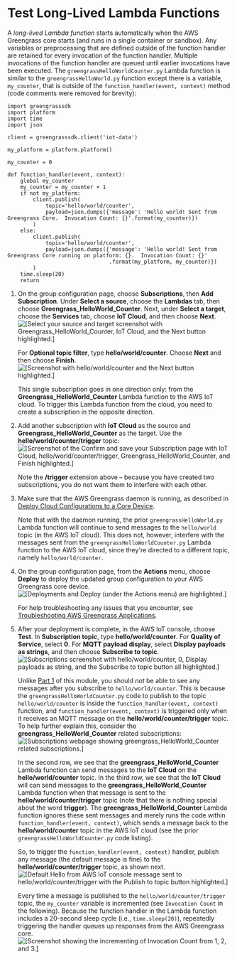 # Test Long\-Lived Lambda Functions<a name="long-testing"></a>

A *long\-lived Lambda function* starts automatically when the AWS Greengrass core starts \(and runs in a single container or sandbox\)\. Any variables or preprocessing that are defined outside of the function handler are retained for every invocation of the function handler\. Multiple invocations of the function handler are queued until earlier invocations have been executed\. The `greengrassHelloWorldCounter.py` Lambda function is similar to the `greengrassHelloWorld.py` function except there is a variable, `my_counter`, that is outside of the `function_handler(event, context)` method \(code comments were removed for brevity\):

```
import greengrasssdk
import platform
import time
import json

client = greengrasssdk.client('iot-data')

my_platform = platform.platform()

my_counter = 0

def function_handler(event, context):
    global my_counter
    my_counter = my_counter + 1
    if not my_platform:
        client.publish(
            topic='hello/world/counter',
            payload=json.dumps({'message': 'Hello world! Sent from Greengrass Core.  Invocation Count: {}'.format(my_counter)})
        )
    else:
        client.publish(
            topic='hello/world/counter',
            payload=json.dumps({'message': 'Hello world! Sent from Greengrass Core running on platform: {}.  Invocation Count: {}'
                                .format(my_platform, my_counter)})
        )
    time.sleep(20)
    return
```

1. On the group configuration page, choose **Subscriptions**, then **Add Subscription**\. Under **Select a source**, choose the **Lambdas** tab, then choose **Greengrass\_HelloWorld\_Counter**\. Next, under **Select a target**, choose the **Services** tab, choose **IoT Cloud**, and then choose **Next**\.  
![\[Select your source and target screenshot with Greengrass_HelloWorld_Counter, IoT Cloud, and the Next button highlighted.\]](http://docs.aws.amazon.com/greengrass/latest/developerguide/images/gg-get-started-052.png)

   For **Optional topic filter**, type **hello/world/counter**\. Choose **Next** and then choose **Finish**\.  
![\[Screenshot with hello/world/counter and the Next button highlighted.\]](http://docs.aws.amazon.com/greengrass/latest/developerguide/images/gg-get-started-053.png)

   This single subscription goes in one direction only: from the **Greengrass\_HelloWorld\_Counter** Lambda function to the AWS IoT cloud\. To trigger this Lambda function from the cloud, you need to create a subscription in the opposite direction\.

1. Add another subscription with **IoT Cloud** as the source and **Greengrass\_HelloWorld\_Counter** as the target\. Use the **hello/world/counter/trigger** topic:  
![\[Screenshot of the Confirm and save your Subscription page with IoT Cloud, hello/world/counter/trigger, Greengrass_HelloWorld_Counter, and Finish highlighted.\]](http://docs.aws.amazon.com/greengrass/latest/developerguide/images/gg-get-started-054.png)

   Note the **/trigger** extension above – because you have created two subscriptions, you do not want them to interfere with each other\.

1. Make sure that the AWS Greengrass daemon is running, as described in [Deploy Cloud Configurations to a Core Device](configs-core.md)\.

   Note that with the daemon running, the prior `greengrassHelloWorld.py` Lambda function will continue to send messages to the `hello/world` topic \(in the AWS IoT cloud\)\. This does not, however, interfere with the messages sent from the `greengrassHelloWorldCounter.py` Lambda function to the AWS IoT cloud, since they're directed to a different topic, namely `hello/world/counter`\.

1. On the group configuration page, from the **Actions** menu, choose **Deploy** to deploy the updated group configuration to your AWS Greengrass core device\.   
![\[Deployments and Deploy (under the Actions menu) are highlighted.\]](http://docs.aws.amazon.com/greengrass/latest/developerguide/images/gg-get-started-055.png)

   For help troubleshooting any issues that you encounter, see [Troubleshooting AWS Greengrass Applications](gg-troubleshooting.md)\.

1. After your deployment is complete, in the AWS IoT console, choose **Test**\. In **Subscription topic**, type **hello/world/counter**\. For **Quality of Service**, select **0**\. For **MQTT payload display**, select **Display payloads as strings**, and then choose **Subscribe to topic**\.  
![\[Subscriptions screenshot with hello/world/counter, 0, Display payloads as string, and the Subscribe to topic button all highlighted.\]](http://docs.aws.amazon.com/greengrass/latest/developerguide/images/gg-get-started-056.png)

   Unlike [Part 1](module3-I.md) of this module, you should *not* be able to see any messages after you subscribe to `hello/world/counter`\. This is because the `greengrassHelloWorldCounter.py` code to publish to the topic `hello/world/counter` is inside the `function_handler(event, context)` function, and `function_handler(event, context)` is triggered only when it receives an MQTT message on the **hello/world/counter/trigger** topic\. To help further explain this, consider the **greengrass\_HelloWorld\_Counter** related subscriptions:  
![\[Subscriptions webpage showing greengrass_HelloWorld_Counter related subscriptions.\]](http://docs.aws.amazon.com/greengrass/latest/developerguide/images/gg-get-started-056.5.png)

   In the second row, we see that the **greengrass\_HelloWorld\_Counter** Lambda function can send messages to the **IoT Cloud** on the **hello/world/counter** topic\. In the third row, we see that the **IoT Cloud** will can send messages to the **greengrass\_HelloWorld\_Counter** Lambda function when that message is sent to the **hello/world/counter/trigger** topic \(note that there is nothing special about the word **trigger**\)\. The **greengrass\_HelloWorld\_Counter** Lambda function ignores these sent messages and merely runs the code within `function_handler(event, context)`, which sends a message back to the **hello/world/counter** topic in the AWS IoT cloud \(see the prior `greengrassHelloWorldCounter.py` code listing\)\.

   So, to trigger the `function_handler(event, context)` handler, publish any message \(the default message is fine\) to the **hello/world/counter/trigger** topic, as shown next\.  
![\[Default Hello from AWS IoT console message sent to hello/world/counter/trigger with the Publish to topic button highlighted.\]](http://docs.aws.amazon.com/greengrass/latest/developerguide/images/gg-get-started-057.png)

   Every time a message is published to the `hello/world/counter/trigger` topic, the `my_counter` variable is incremented \(see `Invocation Count` in the following\)\. Because the function handler in the Lambda function includes a 20\-second sleep cycle \(i\.e\., `time.sleep(20)`\), repeatedly triggering the handler queues up responses from the AWS Greengrass core\.  
![\[Screenshot showing the incrementing of Invocation Count from 1, 2, and 3.\]](http://docs.aws.amazon.com/greengrass/latest/developerguide/images/gg-get-started-058.png)